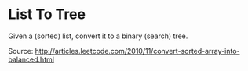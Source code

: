 List To Tree
==================

Given a (sorted) list, convert it to a binary (search) tree.

Source: http://articles.leetcode.com/2010/11/convert-sorted-array-into-balanced.html